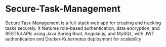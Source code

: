 # Secure-Task-Management
Secure Task Management is a full-stack web app for creating and tracking tasks securely. It features role-based authentication, data encryption, and RESTful APIs using Java Spring Boot, Angular.js, and MySQL, with JWT authentication and Docker-Kubernetes deployment for scalability

